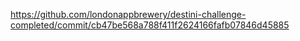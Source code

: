 https://github.com/londonappbrewery/destini-challenge-completed/commit/cb47be568a788f411f2624166fafb07846d45885